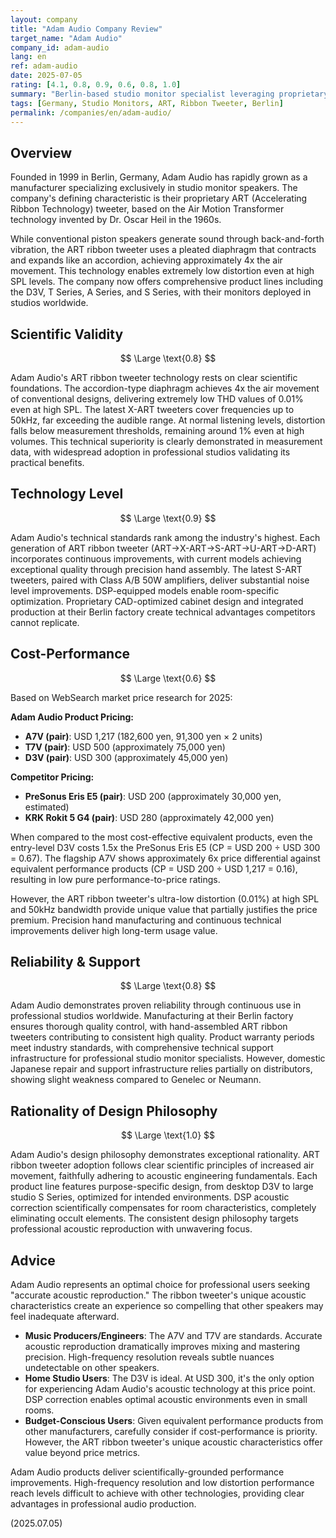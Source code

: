 ```yaml
---
layout: company
title: "Adam Audio Company Review"
target_name: "Adam Audio"
company_id: adam-audio
lang: en
ref: adam-audio
date: 2025-07-05
rating: [4.1, 0.8, 0.9, 0.6, 0.8, 1.0]
summary: "Berlin-based studio monitor specialist leveraging proprietary ART ribbon tweeter technology to achieve 4x the air movement of conventional piston speakers, delivering high SPL with ultra-low distortion. Their product lineup spans from professional studio environments to compact home studios with the D3V, serving diverse needs across the audio production spectrum."
tags: [Germany, Studio Monitors, ART, Ribbon Tweeter, Berlin]
permalink: /companies/en/adam-audio/
---
```


## Overview

Founded in 1999 in Berlin, Germany, Adam Audio has rapidly grown as a manufacturer specializing exclusively in studio monitor speakers. The company's defining characteristic is their proprietary ART (Accelerating Ribbon Technology) tweeter, based on the Air Motion Transformer technology invented by Dr. Oscar Heil in the 1960s.

While conventional piston speakers generate sound through back-and-forth vibration, the ART ribbon tweeter uses a pleated diaphragm that contracts and expands like an accordion, achieving approximately 4x the air movement. This technology enables extremely low distortion even at high SPL levels. The company now offers comprehensive product lines including the D3V, T Series, A Series, and S Series, with their monitors deployed in studios worldwide.

## Scientific Validity

$$ \Large \text{0.8} $$

Adam Audio's ART ribbon tweeter technology rests on clear scientific foundations. The accordion-type diaphragm achieves 4x the air movement of conventional designs, delivering extremely low THD values of 0.01% even at high SPL. The latest X-ART tweeters cover frequencies up to 50kHz, far exceeding the audible range. At normal listening levels, distortion falls below measurement thresholds, remaining around 1% even at high volumes. This technical superiority is clearly demonstrated in measurement data, with widespread adoption in professional studios validating its practical benefits.

## Technology Level

$$ \Large \text{0.9} $$

Adam Audio's technical standards rank among the industry's highest. Each generation of ART ribbon tweeter (ART→X-ART→S-ART→U-ART→D-ART) incorporates continuous improvements, with current models achieving exceptional quality through precision hand assembly. The latest S-ART tweeters, paired with Class A/B 50W amplifiers, deliver substantial noise level improvements. DSP-equipped models enable room-specific optimization. Proprietary CAD-optimized cabinet design and integrated production at their Berlin factory create technical advantages competitors cannot replicate.

## Cost-Performance

$$ \Large \text{0.6} $$

Based on WebSearch market price research for 2025:

**Adam Audio Product Pricing:**
- **A7V (pair)**: USD 1,217 (182,600 yen, 91,300 yen × 2 units)
- **T7V (pair)**: USD 500 (approximately 75,000 yen)
- **D3V (pair)**: USD 300 (approximately 45,000 yen)

**Competitor Pricing:**
- **PreSonus Eris E5 (pair)**: USD 200 (approximately 30,000 yen, estimated)
- **KRK Rokit 5 G4 (pair)**: USD 280 (approximately 42,000 yen)

When compared to the most cost-effective equivalent products, even the entry-level D3V costs 1.5x the PreSonus Eris E5 (CP = USD 200 ÷ USD 300 = 0.67). The flagship A7V shows approximately 6x price differential against equivalent performance products (CP = USD 200 ÷ USD 1,217 = 0.16), resulting in low pure performance-to-price ratings.

However, the ART ribbon tweeter's ultra-low distortion (0.01%) at high SPL and 50kHz bandwidth provide unique value that partially justifies the price premium. Precision hand manufacturing and continuous technical improvements deliver high long-term usage value.

## Reliability & Support

$$ \Large \text{0.8} $$

Adam Audio demonstrates proven reliability through continuous use in professional studios worldwide. Manufacturing at their Berlin factory ensures thorough quality control, with hand-assembled ART ribbon tweeters contributing to consistent high quality. Product warranty periods meet industry standards, with comprehensive technical support infrastructure for professional studio monitor specialists. However, domestic Japanese repair and support infrastructure relies partially on distributors, showing slight weakness compared to Genelec or Neumann.

## Rationality of Design Philosophy

$$ \Large \text{1.0} $$

Adam Audio's design philosophy demonstrates exceptional rationality. ART ribbon tweeter adoption follows clear scientific principles of increased air movement, faithfully adhering to acoustic engineering fundamentals. Each product line features purpose-specific design, from desktop D3V to large studio S Series, optimized for intended environments. DSP acoustic correction scientifically compensates for room characteristics, completely eliminating occult elements. The consistent design philosophy targets professional acoustic reproduction with unwavering focus.

## Advice

Adam Audio represents an optimal choice for professional users seeking "accurate acoustic reproduction." The ribbon tweeter's unique acoustic characteristics create an experience so compelling that other speakers may feel inadequate afterward.

- **Music Producers/Engineers**: The A7V and T7V are standards. Accurate acoustic reproduction dramatically improves mixing and mastering precision. High-frequency resolution reveals subtle nuances undetectable on other speakers.
- **Home Studio Users**: The D3V is ideal. At USD 300, it's the only option for experiencing Adam Audio's acoustic technology at this price point. DSP correction enables optimal acoustic environments even in small rooms.
- **Budget-Conscious Users**: Given equivalent performance products from other manufacturers, carefully consider if cost-performance is priority. However, the ART ribbon tweeter's unique acoustic characteristics offer value beyond price metrics.

Adam Audio products deliver scientifically-grounded performance improvements. High-frequency resolution and low distortion performance reach levels difficult to achieve with other technologies, providing clear advantages in professional audio production.

(2025.07.05)